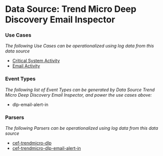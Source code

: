 Data Source: Trend Micro Deep Discovery Email Inspector
=======================================================

### Use Cases

_The following Use Cases can be operationalized using log data from this data source_

* [Critical System Activity](usecase_critical_system_activity.md)
* [Email Activity](usecase_email_activity.md)


### Event Types

_The following list of Event Types can be generated by Data Source Trend Micro Deep Discovery Email Inspector, and power the use cases above:_

- dlp-email-alert-in


### Parsers

_The following Parsers can be operationalized using log data from this data source_

* [cef-trendmicro-dlp](parserContent_cef-trendmicro-dlp.md)
* [cef-trendmicro-dlp-email-alert-in](parserContent_cef-trendmicro-dlp-email-alert-in.md)
